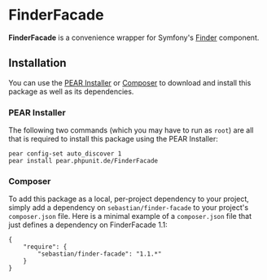 # FinderFacade

**FinderFacade** is a convenience wrapper for Symfony's [Finder](http://symfony.com/doc/2.2/components/finder.html) component.

## Installation

You can use the [PEAR Installer](http://pear.php.net/manual/en/guide.users.commandline.cli.php) or [Composer](http://getcomposer.org/) to download and install this package as well as its dependencies.

### PEAR Installer

The following two commands (which you may have to run as `root`) are all that is required to install this package using the PEAR Installer:

    pear config-set auto_discover 1
    pear install pear.phpunit.de/FinderFacade

### Composer

To add this package as a local, per-project dependency to your project, simply add a dependency on `sebastian/finder-facade` to your project's `composer.json` file. Here is a minimal example of a `composer.json` file that just defines a dependency on FinderFacade 1.1:

    {
        "require": {
            "sebastian/finder-facade": "1.1.*"
        }
    }
